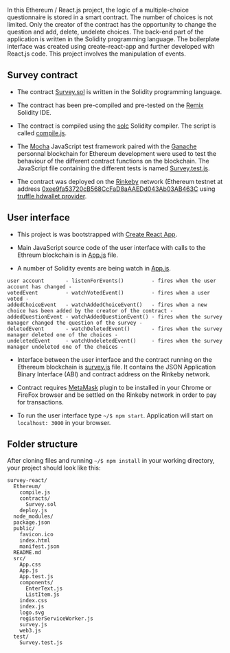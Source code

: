 In this Ethereum / React.js project, the logic of a multiple-choice questionnaire is stored in a smart contract. The number of choices is not limited. Only the creator of the contract has the opportunity to change the question and add, delete, undelete choices. The back-end part of the application is written in the Solidity programming language. The boilerplate interface was created using create-react-app and further developed with React.js code. This project involves the manipulation of events.

## Survey contract

- The contract [Survey.sol](https://github.com/DGalinec/lottery/blob/master/Ethereum/contracts/Lottery.sol) is written in the Solidity programming language.

- The contract has been pre-compiled and pre-tested on the [Remix](http://remix.ethereum.org/#optimize=false&version=soljson-v0.4.24+commit.e67f0147.js) Solidity IDE.

- The contract is compiled using the [solc](https://github.com/ethereum/solc-js) Solidity compiler. The script is called [compile.js](https://github.com/DGalinec/lottery/blob/master/Ethereum/compile.js).

- The [Mocha](https://mochajs.org/) JavaScript test framework paired with the [Ganache](https://github.com/trufflesuite/ganache) personnal blockchain for Ethereum development were used to test the behaviour of the different contract functions on the blockchain. The JavaScript file containing the different tests is named [Survey.test.js](https://github.com/DGalinec/lottery/blob/master/test/Lottery.test.js).

- The contract was deployed on the [Rinkeby](https://www.rinkeby.io/#stats) network (Ethereum testnet at address [0xee9fa53720cB568CcFaD8aAAEDd043Ab03AB463C](https://rinkeby.etherscan.io/address/0xee9fa53720cB568CcFaD8aAAEDd043Ab03AB463C) using [truffle hdwallet provider](https://github.com/trufflesuite/truffle-hdwallet-provider).

## User interface

- This project is was bootstrapped with [Create React App](https://github.com/facebookincubator/create-react-app).

- Main JavaScript source code of the user interface with calls to the Ethreum blockchain is in [App.js](https://github.com/DGalinec/lottery/blob/master/src/App.js) file.

- A number of Solidity events are being watch in [App.js](https://github.com/DGalinec/survey-truffle/blob/master/src/js/app.js).

```
user account       - listenForEvents()         - fires when the user account has changed -
votedEvent         - watchVotedEvent()         - fires when a user voted -
addedChoiceEvent   - watchAddedChoiceEvent()   - fires when a new choice has been added by the creator of the contract -
addedQuestionEvent - watchAddedQuestionEvent() - fires when the survey manager changed the question of the survey -
deletedEvent       - watchDeletedEvent()       - fires when the survey manager deleted one of the choices -
undeletedEvent     - watchUndeletedEvent()     - fires when the survey manager undeleted one of the choices -
```

- Interface between the user interface and the contract running on the Ethereum blockchain is [survey.js](https://github.com/DGalinec/lottery/blob/master/src/lottery.js) file. It contains the JSON Application Binary Interface (ABI) and contract address on the Rinkeby network.

- Contract requires [MetaMask](https://metamask.io/) plugin to be installed in your Chrome or FireFox browser and be settled on the Rinkeby network in order to pay for transactions.

- To run the user interface type `~/$ npm start`. Application will start on `localhost: 3000` in your browser. 

## Folder structure

After cloning files and running `~/$ npm install` in your working directory, your project should look like this:

```
survey-react/
  Ethereum/
    compile.js
    contracts/
      Survey.sol
    deploy.js
  node_modules/
  package.json
  public/
    favicon.ico
    index.html
    manifest.json
  README.md
  src/
    App.css
    App.js
    App.test.js
    components/
      EnterText.js
      ListItem.js
    index.css
    index.js
    logo.svg
    registerServiceWorker.js
    survey.js
    web3.js
  test/
    Survey.test.js
```